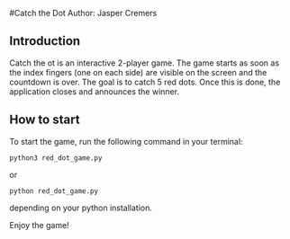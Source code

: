 #Catch the Dot
Author: Jasper Cremers

## Introduction
Catch the ot is an interactive 2-player game. The game starts as soon as the index fingers (one on each side) are visible on the screen and the countdown is over. The goal is to catch 5 red dots. Once this is done, the application closes and announces the winner.

## How to start
To start the game, run the following command in your terminal:
```
python3 red_dot_game.py
```
or
```
python red_dot_game.py
```
depending on your python installation.

Enjoy the game!
